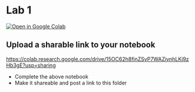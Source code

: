 # Lab 1

[![Open in Google Colab](https://colab.research.google.com/assets/colab-badge.svg)](https://colab.research.google.com/github/ttran375/comp216-lab1/blob/main/a_Module01_exercise_01_data_types_control_structures.ipynb)

## Upload a sharable link to your notebook

<https://colab.research.google.com/drive/15OC62h8fjnZSvP7WAZivnhLKj9zHb3gE?usp=sharing>

- Complete the above notebook
- Make it shareable and post a link to this folder
